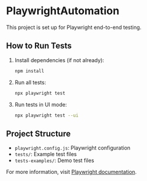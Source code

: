 # PlaywrightAutomation

This project is set up for Playwright end-to-end testing.

## How to Run Tests

1. Install dependencies (if not already):
   ```bash
   npm install
   ```
2. Run all tests:
   ```bash
   npx playwright test
   ```
3. Run tests in UI mode:
   ```bash
   npx playwright test --ui
   ```

## Project Structure
- `playwright.config.js`: Playwright configuration
- `tests/`: Example test files
- `tests-examples/`: Demo test files

For more information, visit [Playwright documentation](https://playwright.dev/docs/intro).

